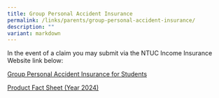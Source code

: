 ```yaml
---
title: Group Personal Accident Insurance
permalink: /links/parents/group-personal-accident-insurance/
description: ""
variant: markdown
---
```

In the event of a claim you may submit via the NTUC Income Insurance Website link below:

  

  

[Group Personal Accident Insurance for Students](https://studentgpa.incomegroupins.com.sg/#/dashboard)

[Product Fact Sheet (Year 2024)](/files/For%20parents/Product_Fact_Sheet__Year_2024_May__Revised.pdf)
